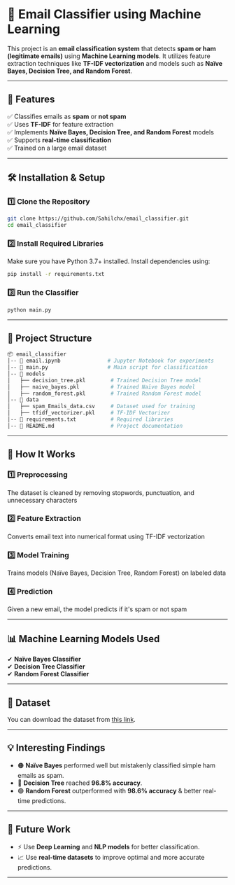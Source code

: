 # 📧 Email Classifier using Machine Learning  

This project is an **email classification system** that detects **spam or ham (legitimate emails)** using **Machine Learning models**. It utilizes feature extraction techniques like **TF-IDF vectorization** and models such as **Naïve Bayes, Decision Tree, and Random Forest**.

---

## 🚀 Features  
✅ Classifies emails as **spam** or **not spam**  
✅ Uses **TF-IDF** for feature extraction  
✅ Implements **Naïve Bayes, Decision Tree, and Random Forest** models  
✅ Supports **real-time classification**  
✅ Trained on a large email dataset  

---
## 🛠️ Installation & Setup  

### 1️⃣ Clone the Repository  
```sh
git clone https://github.com/Sahilchx/email_classifier.git
cd email_classifier
```
### 2️⃣ Install Required Libraries
Make sure you have Python 3.7+ installed. Install dependencies using:
```sh
pip install -r requirements.txt
```
### 3️⃣ Run the Classifier
```sh
python main.py
```
---
## 📂 Project Structure
```sh
📦 email_classifier
│-- 📜 email.ipynb               # Jupyter Notebook for experiments
│-- 📜 main.py                   # Main script for classification
│-- 📂 models
│   ├── decision_tree.pkl        # Trained Decision Tree model
│   ├── naive_bayes.pkl          # Trained Naïve Bayes model
│   ├── random_forest.pkl        # Trained Random Forest model
│-- 📂 data
│   ├── spam_Emails_data.csv     # Dataset used for training
│   ├── tfidf_vectorizer.pkl     # TF-IDF Vectorizer
│-- 📜 requirements.txt           # Required libraries
│-- 📜 README.md                  # Project documentation

```
---
## 🧠 How It Works

### 1️⃣ Preprocessing
The dataset is cleaned by removing stopwords, punctuation, and unnecessary characters
### 2️⃣ Feature Extraction
Converts email text into numerical format using TF-IDF vectorization
### 3️⃣ Model Training
Trains models (Naïve Bayes, Decision Tree, Random Forest) on labeled data
### 4️⃣ Prediction
Given a new email, the model predicts if it's spam or not spam

---
## 📊 Machine Learning Models Used

✔ **Naïve Bayes Classifier**  
✔ **Decision Tree Classifier**  
✔ **Random Forest Classifier**  

---
## 📂 Dataset  
You can download the dataset from [this link](https://www.kaggle.com/datasets/meruvulikith/190k-spam-ham-email-dataset-for-classification).

---
## 💡 Interesting Findings

- 🟠 **Naïve Bayes** performed well but mistakenly classified simple ham emails as spam.  
- 🔵 **Decision Tree** reached **96.8% accuracy**.  
- 🟢 **Random Forest** outperformed with **98.6% accuracy** & better real-time predictions.  

---
## 🔮 Future Work

- ⚡ Use **Deep Learning** and **NLP models** for better classification.  
- 📈 Use **real-time datasets** to improve optimal and more accurate predictions.  
---
